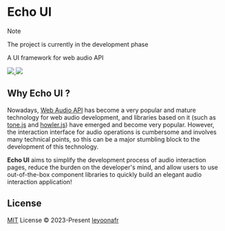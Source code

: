 # Echo UI

> [!NOTE]
> The project is currently in the development phase

A UI framework for web audio API

<a href="./ROADMAP.md"> 
  <img src="https://img.shields.io/badge/ROADMAP-d4e7ec?style=flat" />
</a>

<a href="./LICENSE.md"> 
  <img src="https://img.shields.io/badge/License-MIT-d4e7ec?style=flat&labelColor=d4e7ec" />
</a>

## Why Echo UI ?

Nowadays, [Web Audio API](https://developer.mozilla.org/en-US/docs/Web/API/Web_Audio_API) has become a very popular and mature technology for web audio development, and libraries based on it (such as [tone.js](https://github.com/Tonejs/Tone.js) and [howler.js](https://github.com/goldfire/howler.js)) have emerged and become very popular. However, the interaction interface for audio operations is cumbersome and involves many technical points, so this can be a major stumbling block to the development of this technology. 

**Echo UI** aims to simplify the development process of audio interaction pages, reduce the burden on the developer's mind, and allow users to use out-of-the-box component libraries to quickly build an elegant audio interaction application!

## License

[MIT](./LICENSE) License © 2023-Present [leyoonafr](https://github.com/codeacme17)
